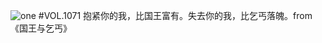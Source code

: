 ![one](http://image.wufazhuce.com/FvSoD83EikCze2zagc7Li2k5RN17)
#VOL.1071
抱紧你的我，比国王富有。失去你的我，比乞丐落魄。from 《国王与乞丐》